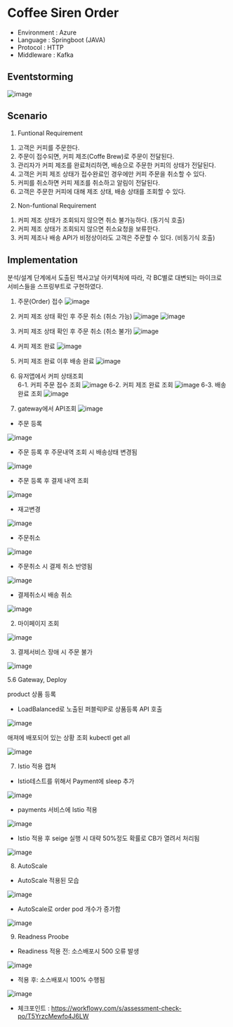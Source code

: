 
# Coffee Siren Order

* Environment : Azure
* Language : Springboot (JAVA)
* Protocol : HTTP
* Middleware : Kafka

## Eventstorming

![image](https://github.com/92phantom/lv2_CoffeeOrder/blob/main/_report/_brainstorming.png)

## Scenario 
  
1) Funtional Requirement
  
  1. 고객은 커피를 주문한다.
  2. 주문이 접수되면, 커피 제조(Coffe Brew)로 주문이 전달된다.
  3. 관리자가 커피 제조를 완료처리하면, 배송으로 주문한 커피의 상태가 전달된다.
  4. 고객은 커피 제조 상태가 접수완료인 경우에만 커피 주문을 취소할 수 있다.
  5. 커피를 취소하면 커피 제조를 취소하고 알림이 전달된다.
  6. 고객은 주문한 커피에 대해 제조 상태, 배송 상태를 조회할 수 있다.
  
2) Non-funtional Requirement
  
  1. 커피 제조 상태가 조회되지 않으면 취소 불가능하다. (동기식 호출)
  2. 커피 제조 상태가 조회되지 않으면 취소요청을 보류한다.
  3. 커피 제조나 배송 API가 비정상이라도 고객은 주문할 수 있다. (비동기식 호출)

## Implementation

분석/설계 단계에서 도출된 헥사고날 아키텍처에 따라, 각 BC별로 대변되는 마이크로 서비스들을 스프링부트로 구현하였다. 
  
  
1. 주문(Order) 접수
![image](https://github.com/92phantom/lv2_CoffeeOrder/blob/main/_report/01.order.png)
  
2. 커피 제조 상태 확인 후 주문 취소 (취소 가능)
![image](https://github.com/92phantom/lv2_CoffeeOrder/blob/main/_report/01-2.order_success_1.png)
![image](https://github.com/92phantom/lv2_CoffeeOrder/blob/main/_report/01-2.order_success_2.png)

3. 커피 제조 상태 확인 후 주문 취소 (취소 불가)
![image](https://github.com/92phantom/lv2_CoffeeOrder/blob/main/_report/01-3.order_cancel_fail.png)
  
4. 커피 제조 완료
![image](https://github.com/92phantom/lv2_CoffeeOrder/blob/main/_report/02.%20brewComplete.png)
  
5. 커피 제조 완료 이후 배송 완료
![image](https://github.com/92phantom/lv2_CoffeeOrder/blob/main/_report/03.%20Delivery.png)
  
6. 유저앱에서 커피 상태조회  
 6-1. 커피 주문 접수 조회
![image](https://github.com/92phantom/lv2_CoffeeOrder/blob/main/_report/04-1.%20Userapp_order.png)
 6-2. 커피 제조 완료 조회
![image](https://github.com/92phantom/lv2_CoffeeOrder/blob/main/_report/04-2.%20Userapp_brew.png)
 6-3. 배송완료 조회
![image](https://github.com/92phantom/lv2_CoffeeOrder/blob/main/_report/04.%20Userapp_delivery.png)

7. gateway에서 API조회
![image](https://github.com/92phantom/lv2_CoffeeOrder/blob/main/_report/0.gateway%EC%97%90%EC%84%9C%20api%EB%93%A4%EC%A1%B0%ED%9A%8C.png)

 - 주문 등록

![image](https://user-images.githubusercontent.com/75401920/105002099-1b8f1480-5a74-11eb-957f-26f060d0bc5f.png)

 - 주문 등록 후 주문내역 조회 시 배송상태 변경됨 

![image](https://user-images.githubusercontent.com/75401920/105001784-a3c0ea00-5a73-11eb-9c83-1d504502bca3.png)

 - 주문 등록 후 결제 내역 조회

![image](https://user-images.githubusercontent.com/75401920/105001881-c81cc680-5a73-11eb-8b94-c25d03309a84.png)

 - 재고변경

![image](https://user-images.githubusercontent.com/75401920/105002205-3e212d80-5a74-11eb-9d3a-469df1f27d49.png)

 - 주문취소

![image](https://user-images.githubusercontent.com/75401920/105002335-6dd03580-5a74-11eb-860d-66d4062bd18f.png)

 - 주문취소 시 결제 취소 반영됨

![image](https://user-images.githubusercontent.com/75401920/105002401-95270280-5a74-11eb-89c9-069db87220e6.png)

 - 결제취소시 배송 취소
 
![image](https://user-images.githubusercontent.com/75401920/105002466-acfe8680-5a74-11eb-91ba-bc04509a8b10.png)


2. 마이페이지 조회

![image](https://user-images.githubusercontent.com/75401920/105002605-e8995080-5a74-11eb-99ad-15cdb20324ad.png)


3. 결제서비스 장애 시 주문 불가

![image](https://user-images.githubusercontent.com/75401920/105002912-52b1f580-5a75-11eb-8ce0-b661fbbcc1d3.png)



   

5.6 Gateway, Deploy

product 상품 등록 
 - LoadBalanced로 노출된 퍼블릭IP로 상품등록 API 호출

![image](https://user-images.githubusercontent.com/75401920/105001534-42008000-5a73-11eb-8ab7-c955745e7703.png)


애져에 배포되어 있는 상황 조회 kubectl get all

![image](https://user-images.githubusercontent.com/75401920/105000728-06b18180-5a72-11eb-8609-e527c48f7060.png)



7. Istio 적용 캡쳐

  - Istio테스트를 위해서 Payment에 sleep 추가
  
![image](https://user-images.githubusercontent.com/75401920/105005616-e89b4f80-5a78-11eb-82cb-de53e5881e3f.png)

 - payments 서비스에 Istio 적용
   
![image](https://user-images.githubusercontent.com/75401920/105006822-7f1c4080-5a7a-11eb-9191-db35233773d3.png)

 - Istio 적용 후 seige 실행 시 대략 50%정도 확률로 CB가 열려서 처리됨

![image](https://user-images.githubusercontent.com/75401920/105006958-b2f76600-5a7a-11eb-99f3-c8b81a4ec270.png)

8. AutoScale

 - AutoScale 적용된 모습

![image](https://user-images.githubusercontent.com/75401920/105006642-4714fd80-5a7a-11eb-8424-aa2dede45666.png)

 - AutoScale로  order pod 개수가 증가함

![image](https://user-images.githubusercontent.com/75401920/105006308-cf46d300-5a79-11eb-96db-77d865c9bfe9.png)


9. Readness Proobe
 
  - Readiness 적용 전: 소스배포시 500 오류 발생
  
![image](https://user-images.githubusercontent.com/75401920/105004548-7d04b280-5a77-11eb-95cb-d5fe19a40557.png)


  - 적용 후: 소스배포시 100% 수행됨

![image](https://user-images.githubusercontent.com/75401920/105004912-f0a6bf80-5a77-11eb-88ee-f0bcd8f67f45.png)

- 체크포인트 : https://workflowy.com/s/assessment-check-po/T5YrzcMewfo4J6LW
